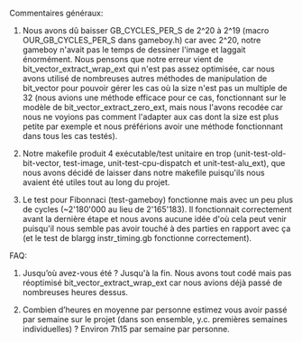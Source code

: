 Commentaires généraux:

1) Nous avons dû baisser GB_CYCLES_PER_S de 2^20 à 2^19 (macro OUR_GB_CYCLES_PER_S dans gameboy.h) car avec 2^20, notre gameboy n'avait pas le temps de dessiner l'image et laggait énormément. Nous pensons que notre erreur vient de bit_vector_extract_wrap_ext qui n'est pas assez optimisée, car nous avons utilisé de nombreuses autres méthodes de manipulation de bit_vector pour pouvoir gérer les cas où la size n'est pas un multiple de 32 (nous avions une méthode efficace pour ce cas, fonctionnant sur le modèle de bit_vector_extract_zero_ext, mais nous l'avons recodée car nous ne voyions pas comment l'adapter aux cas dont la size est plus petite par exemple et nous préférions avoir une méthode fonctionnant dans tous les cas testés).

2) Notre makefile produit 4 exécutable/test unitaire en trop (unit-test-old-bit-vector, test-image, unit-test-cpu-dispatch et unit-test-alu_ext), que nous avons décidé de laisser dans notre makefile puisqu'ils nous avaient été utiles tout au long du projet.

3) Le test pour Fibonnaci (test-gameboy) fonctionne mais avec un peu plus de cycles (~2'180'000 au lieu de 2'165'183). Il fonctionnait correctement avant la dernière étape et nous avons aucune idée d'où cela peut venir puisqu'il nous semble pas avoir touché à des parties en rapport avec ça (et le test de blargg instr_timing.gb fonctionne correctement).



FAQ:

1) Jusqu’où avez-vous été ? Jusqu'à la fin. Nous avons tout codé mais pas réoptimisé bit_vector_extract_wrap_ext car nous avions déjà passé de nombreuses heures dessus.

2) Combien d’heures en moyenne par personne estimez vous avoir passé par semaine sur le projet (dans son ensemble, y.c. premières semaines individuelles) ? Environ 7h15 par semaine par personne.
